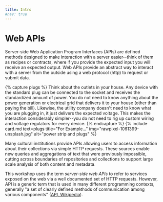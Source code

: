 ```yaml
---
title: Intro
#nav: true
---
```


# Web APIs

Server-side Web Application Program Interfaces (APIs) are defined methods designed to make interaction with a server easier--think of them as recipes or contracts, where if you provide the expected input you will receive an expected output.
Web APIs provide an abstract way to interact with a server from the outside using a web protocol (http) to request or submit data.

{% capture plugs %}
Think about the outlets in your house.
Any device with the standard plug can be connected to the socket and receives the standardized amount of power. 
You do not need to know anything about the power generation or electrical grid that delivers it to your house (other than paying the bill). 
Likewise, the utility company doesn't need to know what you are plugging in, it just delivers the expected voltage.
This makes the interaction considerably simpler--you do not need to rig up custom wiring and voltage regulators for every device.
{% endcapture %}
{% include card.md text=plugs title="For Example..." img="rawpixel-1061399-unsplash.jpg" alt="power strip and plugs" %}

Many cultural institutions provide APIs allowing users to access information about their collections via simple HTTP requests. 
These sources enable new queries and aggregations of text that were previously impossible, cutting across boundaries of repositories and collections to support large scale analysis of both content and metadata.

This workshop uses the term *server-side web APIs* to refer to services exposed on the web via a well documented set of HTTP requests.
However, API is a generic term that is used in many different programming contexts, generally "a set of clearly defined methods of communication among various components" ([API, Wikipedia](https://en.wikipedia.org/wiki/Application_programming_interface)).

